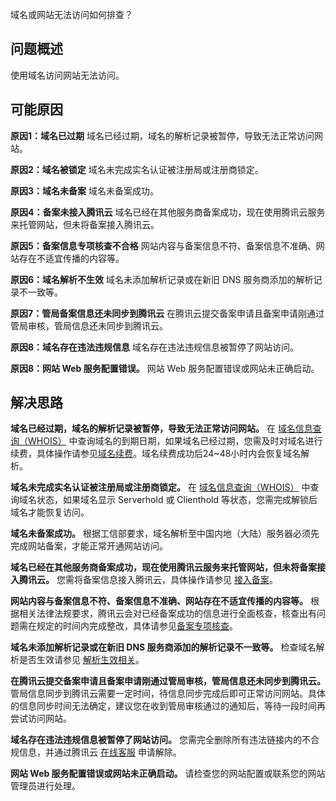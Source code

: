 ﻿域名或网站无法访问如何排查？

## 问题概述
使用域名访问网站无法访问。

## 可能原因

**原因1：域名已过期**
域名已经过期，域名的解析记录被暂停，导致无法正常访问网站。

**原因2：域名被锁定**
域名未完成实名认证被注册局或注册商锁定。

**原因3：域名未备案**
域名未备案成功。

**原因4：备案未接入腾讯云**
域名已经在其他服务商备案成功，现在使用腾讯云服务来托管网站，但未将备案接入腾讯云。

**原因5：备案信息专项核查不合格**
网站内容与备案信息不符、备案信息不准确、网站存在不适宜传播的内容等。

**原因6：域名解析不生效**
域名未添加解析记录或在新旧 DNS 服务商添加的解析记录不一致等。

**原因7：管局备案信息还未同步到腾讯云**
在腾讯云提交备案申请且备案申请刚通过管局审核，管局信息还未同步到腾讯云。

**原因8：域名存在违法违规信息**
域名存在违法违规信息被暂停了网站访问。

**原因8：网站 Web 服务配置错误。**
网站 Web 服务配置错误或网站未正确启动。

## 解决思路
**域名已经过期，域名的解析记录被暂停，导致无法正常访问网站。**
在 [域名信息查询（WHOIS）](https://whois.cloud.tencent.com/) 中查询域名的到期日期，如果域名已经过期，您需及时对域名进行续费，具体操作请参见[域名续费](https://cloud.tencent.com/document/product/242/9611)。域名续费成功后24~48小时内会恢复域名解析。

**域名未完成实名认证被注册局或注册商锁定。**
在 [域名信息查询（WHOIS）](https://whois.cloud.tencent.com/) 中查询域名状态，如果域名显示 Serverhold 或 Clienthold 等状态，您需完成解锁后域名才能恢复访问。

**域名未备案成功。**
根据工信部要求，域名解析至中国内地（大陆）服务器必须先完成网站备案，才能正常开通网站访问。


**域名已经在其他服务商备案成功，现在使用腾讯云服务来托管网站，但未将备案接入腾讯云。**
您需将备案信息接入腾讯云，具体操作请参见 [接入备案](https://cloud.tencent.com/document/product/243/43878)。

**网站内容与备案信息不符、备案信息不准确、网站存在不适宜传播的内容等。**
根据相关法律法规要求，腾讯云会对已经备案成功的信息进行全面核查，核查出有问题需在规定的时间内完成整改，具体请参见[备案专项核查](https://cloud.tencent.com/document/product/243/43319)。

**域名未添加解析记录或在新旧 DNS 服务商添加的解析记录不一致等。**
检查域名解析是否生效请参见 [解析生效相关](https://cloud.tencent.com/document/product/302/30597)。

**在腾讯云提交备案申请且备案申请刚通过管局审核，管局信息还未同步到腾讯云。**
管局信息同步到腾讯云需要一定时间，待信息同步完成后即可正常访问网站。具体的信息同步时间无法确定，建议您在收到管局审核通过的通知后，等待一段时间再尝试访问网站。

**域名存在违法违规信息被暂停了网站访问。**
您需完全删除所有违法链接内的不合规信息，并通过腾讯云 [在线客服](https://cloud.tencent.com/online-service?from=connect-entry) 申请解除。

**网站 Web 服务配置错误或网站未正确启动。**
请检查您的网站配置或联系您的网站管理员进行处理。
